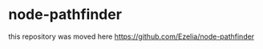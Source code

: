 node-pathfinder
===============

this repository was moved here https://github.com/Ezelia/node-pathfinder